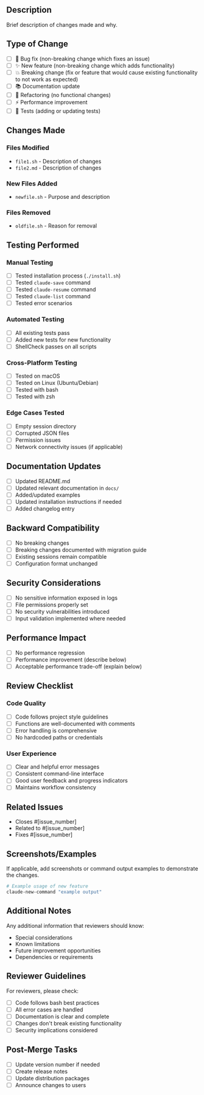 ## Description

Brief description of changes made and why.

## Type of Change

- [ ] 🐛 Bug fix (non-breaking change which fixes an issue)
- [ ] ✨ New feature (non-breaking change which adds functionality)
- [ ] 💥 Breaking change (fix or feature that would cause existing functionality to not work as expected)
- [ ] 📚 Documentation update
- [ ] 🔧 Refactoring (no functional changes)
- [ ] ⚡ Performance improvement
- [ ] 🧪 Tests (adding or updating tests)

## Changes Made

### Files Modified

- `file1.sh` - Description of changes
- `file2.md` - Description of changes

### New Files Added

- `newfile.sh` - Purpose and description

### Files Removed

- `oldfile.sh` - Reason for removal

## Testing Performed

### Manual Testing

- [ ] Tested installation process (`./install.sh`)
- [ ] Tested `claude-save` command
- [ ] Tested `claude-resume` command
- [ ] Tested `claude-list` command
- [ ] Tested error scenarios

### Automated Testing

- [ ] All existing tests pass
- [ ] Added new tests for new functionality
- [ ] ShellCheck passes on all scripts

### Cross-Platform Testing

- [ ] Tested on macOS
- [ ] Tested on Linux (Ubuntu/Debian)
- [ ] Tested with bash
- [ ] Tested with zsh

### Edge Cases Tested

- [ ] Empty session directory
- [ ] Corrupted JSON files
- [ ] Permission issues
- [ ] Network connectivity issues (if applicable)

## Documentation Updates

- [ ] Updated README.md
- [ ] Updated relevant documentation in `docs/`
- [ ] Added/updated examples
- [ ] Updated installation instructions if needed
- [ ] Added changelog entry

## Backward Compatibility

- [ ] No breaking changes
- [ ] Breaking changes documented with migration guide
- [ ] Existing sessions remain compatible
- [ ] Configuration format unchanged

## Security Considerations

- [ ] No sensitive information exposed in logs
- [ ] File permissions properly set
- [ ] No security vulnerabilities introduced
- [ ] Input validation implemented where needed

## Performance Impact

- [ ] No performance regression
- [ ] Performance improvement (describe below)
- [ ] Acceptable performance trade-off (explain below)

## Review Checklist

### Code Quality

- [ ] Code follows project style guidelines
- [ ] Functions are well-documented with comments
- [ ] Error handling is comprehensive
- [ ] No hardcoded paths or credentials

### User Experience

- [ ] Clear and helpful error messages
- [ ] Consistent command-line interface
- [ ] Good user feedback and progress indicators
- [ ] Maintains workflow consistency

## Related Issues

- Closes #[issue_number]
- Related to #[issue_number]
- Fixes #[issue_number]

## Screenshots/Examples

If applicable, add screenshots or command output examples to demonstrate the changes.

```bash
# Example usage of new feature
claude-new-command "example output"
```

## Additional Notes

Any additional information that reviewers should know:

- Special considerations
- Known limitations
- Future improvement opportunities
- Dependencies or requirements

## Reviewer Guidelines

For reviewers, please check:

- [ ] Code follows bash best practices
- [ ] All error cases are handled
- [ ] Documentation is clear and complete
- [ ] Changes don't break existing functionality
- [ ] Security implications considered

## Post-Merge Tasks

- [ ] Update version number if needed
- [ ] Create release notes
- [ ] Update distribution packages
- [ ] Announce changes to users
